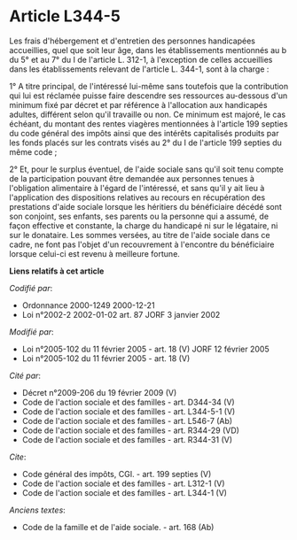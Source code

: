 # Article L344-5

Les frais d'hébergement et d'entretien des personnes handicapées accueillies, quel que soit leur âge, dans les établissements
mentionnés au b du 5° et au 7° du I de l'article L. 312-1, à l'exception de celles accueillies dans les établissements
relevant de l'article L. 344-1, sont à la charge : 

1° A titre principal, de l'intéressé lui-même sans toutefois que la contribution qui lui est réclamée puisse faire descendre
ses ressources au-dessous d'un minimum fixé par décret et par référence à l'allocation aux handicapés adultes, différent
selon qu'il travaille ou non. Ce minimum est majoré, le cas échéant, du montant des rentes viagères mentionnées à l'article
199 septies du code général des impôts ainsi que des intérêts capitalisés produits par les fonds placés sur les contrats
visés au 2° du I de l'article 199 septies du même code ; 

2° Et, pour le surplus éventuel, de l'aide sociale sans qu'il soit tenu compte de la participation pouvant être demandée aux
personnes tenues à l'obligation alimentaire à l'égard de l'intéressé, et sans qu'il y ait lieu à l'application des
dispositions relatives au recours en récupération des prestations d'aide sociale lorsque les héritiers du bénéficiaire décédé
sont son conjoint, ses enfants, ses parents ou la personne qui a assumé, de façon effective et constante, la charge du
handicapé ni sur le légataire, ni sur le donataire. Les sommes versées, au titre de l'aide sociale dans ce cadre, ne font pas
l'objet d'un recouvrement à l'encontre du bénéficiaire lorsque celui-ci est revenu à meilleure fortune.

**Liens relatifs à cet article**

_Codifié par_:

  - Ordonnance 2000-1249 2000-12-21
  - Loi n°2002-2 2002-01-02 art. 87 JORF 3 janvier 2002

_Modifié par_:

  - Loi n°2005-102 du 11 février 2005 - art. 18 (V) JORF 12 février 2005
  - Loi n°2005-102 du 11 février 2005 - art. 18 (V)

_Cité par_:

  - Décret n°2009-206 du 19 février 2009 (V)
  - Code de l'action sociale et des familles - art. D344-34 (V)
  - Code de l'action sociale et des familles - art. L344-5-1 (V)
  - Code de l'action sociale et des familles - art. L546-7 (Ab)
  - Code de l'action sociale et des familles - art. R344-29 (VD)
  - Code de l'action sociale et des familles - art. R344-31 (V)

_Cite_:

  - Code général des impôts, CGI. - art. 199 septies (V)
  - Code de l'action sociale et des familles - art. L312-1 (V)
  - Code de l'action sociale et des familles - art. L344-1 (V)

_Anciens textes_:

  - Code de la famille et de l'aide sociale. - art. 168 (Ab)
